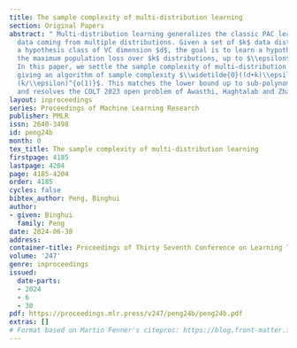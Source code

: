 ```yaml
---
title: The sample complexity of multi-distribution learning
section: Original Papers
abstract: " Multi-distribution learning generalizes the classic PAC learning to handle
  data coming from multiple distributions. Given a set of $k$ data distributions and
  a hypothesis class of VC dimension $d$, the goal is to learn a hypothesis that minimizes
  the maximum population loss over $k$ distributions, up to $\\epsilon$ additive error.
  In this paper, we settle the sample complexity of multi-distribution learning by
  giving an algorithm of sample complexity $\\widetilde{O}((d+k)\\epsilon^{-2}) \\cdot
  (k/\\epsilon)^{o(1)}$. This matches the lower bound up to sub-polynomial factor
  and resolves the COLT 2023 open problem of Awasthi, Haghtalab and Zhao."
layout: inproceedings
series: Proceedings of Machine Learning Research
publisher: PMLR
issn: 2640-3498
id: peng24b
month: 0
tex_title: The sample complexity of multi-distribution learning
firstpage: 4185
lastpage: 4204
page: 4185-4204
order: 4185
cycles: false
bibtex_author: Peng, Binghui
author:
- given: Binghui
  family: Peng
date: 2024-06-30
address:
container-title: Proceedings of Thirty Seventh Conference on Learning Theory
volume: '247'
genre: inproceedings
issued:
  date-parts:
  - 2024
  - 6
  - 30
pdf: https://proceedings.mlr.press/v247/peng24b/peng24b.pdf
extras: []
# Format based on Martin Fenner's citeproc: https://blog.front-matter.io/posts/citeproc-yaml-for-bibliographies/
---
```

